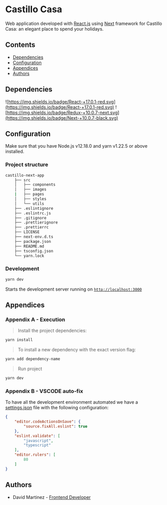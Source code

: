 # Castillo Casa

Web application developed with [React.js](https://reactjs.org/) using [Next](https://nextjs.org/) framework for Castillo Casa: an elegant place to spend your holidays.

## Contents

- [Dependencies](#dependencies)
- [Configuration](#configuration)
- [Appendices](#appendices)
- [Authors](#Authors)

## Dependencies

![https://img.shields.io/badge/React-+17.0.1-red.svg](https://img.shields.io/badge/React-+17.0.1-red.svg)
![https://img.shields.io/badge/Redux-+10.0.7-next.svg](https://img.shields.io/badge/Next-+10.0.7-black.svg)

## Configuration

Make sure that you have Node.js v12.18.0 and yarn v1.22.5 or above installed.

### Project structure

```bash
castillo-next-app
    ├── src
    │   ├── components
    │   ├── images
    |   ├── pages
    │   ├── styles
    │   └── utils
    ├── .eslintignore
    ├── .eslintrc.js
    ├── .gitignore
    ├── .prettierignore
    ├── .prettierrc
    ├── LICENSE
    ├── next-env.d.ts
    ├── package.json
    ├── README.md
    ├── tsconfig.json
    └── yarn.lock
```

### Development

```bash
yarn dev
```

Starts the development server running on [`http://localhost:3000`](http://localhost:3000/)

## Appendices

### Appendix A - Execution

> Install the project dependencies:

```bash
yarn install
```

> To install a new dependency with the exact version flag:

```bash
yarn add dependency-name
```

> Run project

```bash
yarn dev
```

### Appendix B - VSCODE auto-fix

To have all the development environment automated we have a [settings.json](./.vscode/settings.json) file with the following configuration:

```json
{
    "editor.codeActionsOnSave": {
        "source.fixAll.eslint": true
    },
    "eslint.validate": [
        "javascript",
        "typescript"
    ],
    "editor.rulers": [
        80
    ]
}
```

## Authors

- David Martinez - [Frontend Developer](mailto:davestringm@gmail.com)